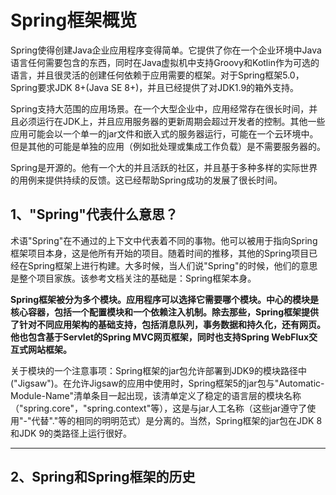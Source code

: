 # Spring框架概览

Spring使得创建Java企业应用程序变得简单。它提供了你在一个企业环境中Java语言任何需要包含的东西，同时在Java虚拟机中支持Groovy和Kotlin作为可选的语言，并且很灵活的创建任何依赖于应用需要的框架。对于Spring框架5.0，Spring要求JDK 8+\(Java SE 8+\)，并且已经提供了对JDK1.9的箱外支持。

Spring支持大范围的应用场景。在一个大型企业中，应用经常存在很长时间，并且必须运行在JDK上，并且应用服务器的更新周期会超过开发者的控制。其他一些应用可能会以一个单一的jar文件和嵌入式的服务器运行，可能在一个云环境中。但是其他的可能是单独的应用（例如批处理或集成工作负载）是不需要服务器的。

Spring是开源的。他有一个大的并且活跃的社区，并且基于多种多样的实际世界的用例来提供持续的反馈。这已经帮助Spring成功的发展了很长时间。

## 1、"Spring"代表什么意思？

术语"Spring"在不通过的上下文中代表着不同的事物。他可以被用于指向Spring框架项目本身，这是他所有开始的项目。随着时间的推移，其他的Spring项目已经在Spring框架上进行构建。大多时候，当人们说"Spring"的时候，他们的意思是整个项目家族。该参考文档关注的基础是：Spring框架本身。

**Spring框架被分为多个模块。应用程序可以选择它需要哪个模块。中心的模块是核心容器，包括一个配置模块和一个依赖注入机制。除去那些，Spring框架提供了针对不同应用架构的基础支持，包括消息队列，事务数据和持久化，还有网页。他也包含基于Servlet的Spring MVC网页框架，同时也支持Spring WebFlux交互式网站框架。**

关于模块的一个注意事项：Spring框架的jar包允许部署到JDK9的模块路径中\("Jigsaw"\)。在允许Jigsaw的应用中使用时，Spring框架5的jar包与"Automatic-Module-Name"清单条目一起出现，该清单定义了稳定的语言层的模块名称（"spring.core"，"spring.context"等），这是与jar人工名称（这些jar遵守了使用"-"代替"."等的相同的明明范式）是分离的。当然，Spring框架的jar包在JDK 8和JDK 9的类路径上运行很好。

---

## 2、Spring和Spring框架的历史



